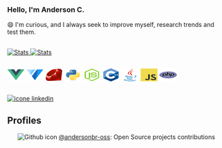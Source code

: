 ### Hello, I'm Anderson C.
😄 I'm curious, and I always seek to improve myself, research trends and test them.

##
<!-- graficos gerados oriundas dos dados de postagens no github -->
<div> 
  <a href="https://github.com/andersonbr">
    <picture alt="Stats">
      <source media="(prefers-color-scheme: dark)" srcset="https://github-readme-stats.vercel.app/api?username=andersonbr&show_icons=true&theme=dracula">
      <source media="(prefers-color-scheme: light)" srcset="https://github-readme-stats.vercel.app/api?username=andersonbr&show_icons=true">
      <img alt="Stats" height="180em">
    </picture>
    <picture alt="Stats">
      <source media="(prefers-color-scheme: dark)" srcset="https://github-readme-stats.vercel.app/api/top-langs?username=andersonbr&layout=compact&langs_count=16&theme=dracula">
      <source media="(prefers-color-scheme: light)" srcset="https://github-readme-stats.vercel.app/api/top-langs?username=andersonbr&layout=compact&langs_count=16">
      <img alt="Stats" height="180em">
    </picture>
  </a>
</div>

##
<!-- icones de linguagens e Frameworks -->
<div style="display: inline_block">
  <!-- front-end -->
  <img align="center" alt="icone vuejs" height="30" width="40" src="https://raw.githubusercontent.com/devicons/devicon/master/icons/vuejs/vuejs-original.svg" />
  <img align="center" alt="icone vuetify" height="30" width="40" src="https://raw.githubusercontent.com/devicons/devicon/master/icons/vuetify/vuetify-original.svg" />
  <!-- back-end -->
  <img align="center" alt="icone ruby" height="30" width="40" src="https://raw.githubusercontent.com/devicons/devicon/master/icons/ruby/ruby-original.svg" />
  <img align="center" alt="icone python" height="30" width="40" src="https://raw.githubusercontent.com/devicons/devicon/master/icons/python/python-original.svg" />
  <img align="center" alt="icone nodejs" height="30" width="40" src="https://raw.githubusercontent.com/devicons/devicon/master/icons/nodejs/nodejs-original.svg" />
  <img align="center" alt="icone c++" height="30" width="40" src="https://raw.githubusercontent.com/devicons/devicon/master/icons/cplusplus/cplusplus-original.svg" />
  <img align="center" alt="icone java" height="30" width="40" src="https://raw.githubusercontent.com/devicons/devicon/master/icons/java/java-original.svg" />
  <img align="center" alt="icone javascript" height="30" width="40" src="https://raw.githubusercontent.com/devicons/devicon/master/icons/javascript/javascript-original.svg" />
  <img align="center" alt="icone php" height="30" width="40" src="https://raw.githubusercontent.com/devicons/devicon/master/icons/php/php-original.svg" />
</div>

##
<!-- botões do linkedin e gmail  -->
<div style="display: inline_block">
  <a href="https://www.linkedin.com/in/andersonbr/" target="_blank"><img align="center" alt="icone linkedin" src="https://img.shields.io/badge/LinkedIn-0077B5?style=for-the-badge&logo=linkedin&logoColor=white" /></a>
</div>

## Profiles
<div style="display: inline_block">
  <ul style="list-style-type: none;">
    <li>
      <picture alt="Github icon">
        <source media="(prefers-color-scheme: dark)" srcset="https://raw.githubusercontent.com/andersonbr/andersonbr/main/github-dark.svg">
        <source media="(prefers-color-scheme: light)" srcset="https://raw.githubusercontent.com/andersonbr/andersonbr/main/github-light.svg">
        <img alt="Github icon" width="30" height="30">
      </picture>
      <a href="https://www.github.com/andersonbr-oss" target="_blank">@andersonbr-oss</a>: Open Source projects contributions
    </li>
  </ul>
</div>

<!--
**andersonbr/andersonbr** is a ✨ _special_ ✨ repository because its `README.md` (this file) appears on your GitHub profile.

Here are some ideas to get you started:

- 🔭 I’m currently working on ...
- 🌱 I’m currently learning ...
- 👯 I’m looking to collaborate on ...
- 🤔 I’m looking for help with ...
- 💬 Ask me about ...
- 📫 How to reach me: ...
- 😄 Pronouns: ...
- ⚡ Fun fact: ...
-->
